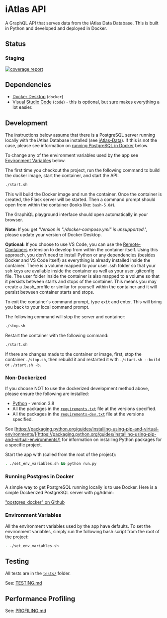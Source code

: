 # iAtlas API

A GraphQL API that serves data from the iAtlas Data Database. This is built in Python and developed and deployed in Docker.

## Status

### Staging

[![coverage report](https://gitlab.com/cri-iatlas/iatlas-api/badges/staging/coverage.svg?style=flat)](https://cri-iatlas.gitlab.io/iatlas-api/)

## Dependencies

- [Docker Desktop](https://www.docker.com/products/docker-desktop) (`docker`)
- [Visual Studio Code](https://code.visualstudio.com/) (`code`) - this is optional, but sure makes everything a lot easier.

## Development

The instructions below assume that there is a PostgreSQL server running locally with the iAtlas Database installed (see [iAtlas-Data](https://gitlab.com/cri-iatlas/iatlas-data)). If this is not the case, please see information on [running PostgreSQL in Docker](#running-postgres-in-docker) below.

To change any of the environment variables used by the app see [Environment Variables](#environment-variables) below.

The first time you checkout the project, run the following command to build the docker image, start the container, and start the API:

```bash
./start.sh
```

This will build the Docker image and run the container. Once the container is created, the Flask server will be started. Then a command prompt should open from within the container (looks like: `bash-5.0#`).

The GraphiQL playground interface should open automatically in your browser.

**Note:** If you get _'Version in "./docker-compose.yml" is unsupported.'_, please update your version of Docker Desktop.

**Optional:** If you choose to use VS Code, you can use the [Remote-Containers](https://marketplace.visualstudio.com/items?itemName=ms-vscode-remote.remote-containers) extension to develop from within the container itself. Using this approach, you don't need to install Python or any dependencies (besides Docker and VS Code itself) as everything is already installed inside the container. There is a volume mapped to your user .ssh folder so that your ssh keys are available inside the container as well as your user .gitconfig file. The user folder inside the container is also mapped to a volume so that it persists between starts and stops of the container. This means you may create a .bash_profile or similar for yourself within the container and it will persist between container starts and stops.

To exit the container's command prompt, type `exit` and enter. This will bring you back to your local command prompt.

The following command will stop the server and container:

```bash
./stop.sh
```

Restart the container with the following command:

```bash
./start.sh
```

If there are changes made to the container or image, first, stop the container `./stop.sh`, then rebuild it and restarted it with `./start.sh --build` or `./start.sh -b`.

### Non-Dockerized

If you choose NOT to use the dockerized development method above, please ensure the following are installed:

- [Python](https://www.python.org/) - version 3.8
- All the packages in the [`requirements.txt`](./requirements.txt) file at the versions specified.
- All the packages in the [`requirements-dev.txt`](./requirements-dev.txt) file at the versions specified.

See [https://packaging.python.org/guides/installing-using-pip-and-virtual-environments/](https://packaging.python.org/guides/installing-using-pip-and-virtual-environments/) for information on installing Python packages for a specific project.

Start the app with (called from the root of the project):

```bash
. ./set_env_variables.sh && python run.py
```

### Running Postgres in Docker

A simple way to get PostgreSQL running locally is to use Docker. Here is a simple Dockerized PostgreSQL server with pgAdmin:

["postgres_docker" on Github](https://github.com/generalui/postgres_docker)

### Environment Variables

All the environment variables used by the app have defaults. To set the environment variables, simply run the following bash script from the root of the project:

```bash
. ./set_env_variables.sh
```

## Testing

All tests are in the [`tests/`](./tests/) folder.

See: [TESTING.md](./tests/TESTING.md#iatlas_api_testing)

## Performance Profiling

See: [PROFILING.md](./PROFILING.md)

